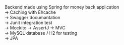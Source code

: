 Backend made using Spring for money back application <br> 
-> Caching with Ehcache <br> 
-> Swagger documantation <br> 
-> Junit integration test <br>
-> Mockito
-> AssertJ
-> MVC <br> 
-> MySQL database / H2 for testing <br> 
-> JPA <br> 
